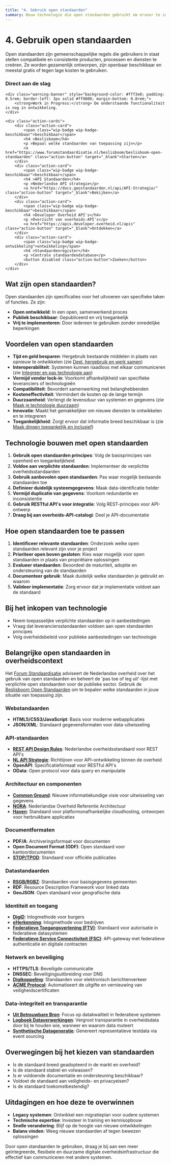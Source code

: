 ```yaml
---
title: "4. Gebruik open standaarden"
summary: Bouw technologie die open standaarden gebruikt om ervoor te zorgen dat je technologie werkt en communiceert met andere technologie.
---
```


# 4. Gebruik open standaarden

Open standaarden zijn gemeenschappelijke regels die gebruikers in staat stellen compatibele en consistente producten, processen en diensten te creëren. Ze worden gezamenlijk ontworpen, zijn openbaar beschikbaar en meestal gratis of tegen lage kosten te gebruiken.

<div class="direct-aan-de-slag">
    <h3>Direct aan de slag</h3>

    <div class="warning-banner" style="background-color: #fff3e0; padding: 0.5rem; border-left: 3px solid #ff9800; margin-bottom: 0.8rem;">
        <strong>Work in Progress:</strong> De onderstaande functionaliteit is nog in ontwikkeling.
    </div>

    <div class="action-cards">
        <div class="action-card">
            <span class="wip-badge wip-badge-beschikbaar">beschikbaar</span>
            <h4 >Beslisboom</h4>
            <p >Bepaal welke standaarden van toepassing zijn</p>
            <a href="https://www.forumstandaardisatie.nl/beslisboom/beslisboom-open-standaarden" class="action-button" target="_blank">Starten</a>
        </div>
        <div class="action-card">
            <span class="wip-badge wip-badge-beschikbaar">beschikbaar</span>
            <h4 >API Standaarden</h4>
            <p >Nederlandse API strategie</p>
            <a href="https://docs.geostandaarden.nl/api/API-Strategie/" class="action-button" target="_blank">Bekijken</a>
        </div>
        <div class="action-card">
            <span class="wip-badge wip-badge-beschikbaar">beschikbaar</span>
            <h4 >Developer Overheid API's</h4>
            <p >Overzicht van overheids-API's</p>
            <a href="https://apis.developer.overheid.nl/apis" class="action-button" target="_blank">Ontdekken</a>
        </div>
        <div class="action-card">
            <span class="wip-badge wip-badge-ontwikkeling">ontwikkeling</span>
            <h4 >Standaardenregister</h4>
            <p >Centrale standaardendatabase</p>
            <button disabled class="action-button">Zoeken</button>
        </div>
    </div>
</div>

## Wat zijn open standaarden?

Open standaarden zijn specificaties voor het uitvoeren van specifieke taken of functies. Ze zijn:

- **Open ontwikkeld**: In een open, samenwerkend proces
- **Publiek beschikbaar**: Gepubliceerd en vrij toegankelijk
- **Vrij te implementeren**: Door iedereen te gebruiken zonder onredelijke beperkingen

## Voordelen van open standaarden

- **Tijd en geld besparen**: Hergebruik bestaande middelen in plaats van opnieuw te ontwikkelen (zie [Deel, hergebruik en werk samen](../samenwerking/index.md))
- **Interoperabiliteit**: Systemen kunnen naadloos met elkaar communiceren (zie [Integreer en pas technologie aan](../integratie/index.md))
- **Vermijd vendor lock-in**: Voorkomt afhankelijkheid van specifieke leveranciers of technologieën
- **Compatibiliteit**: Bevordert samenwerking met belanghebbenden
- **Kosteneffectiviteit**: Vermindert de kosten op de lange termijn
- **Duurzaamheid**: Verlengt de levensduur van systemen en gegevens (zie [Maak je technologie duurzaam](../duurzaamheid/index.md))
- **Innovatie**: Maakt het gemakkelijker om nieuwe diensten te ontwikkelen en te integreren
- **Toegankelijkheid**: Zorgt ervoor dat informatie breed beschikbaar is (zie [Maak dingen toegankelijk en inclusief](../toegankelijkheid/index.md))

## Technologie bouwen met open standaarden

1. **Gebruik open standaarden principes**: Volg de basisprincipes van openheid en toegankelijkheid
2. **Voldoe aan verplichte standaarden**: Implementeer de verplichte overheidsstandaarden
3. **Gebruik aanbevolen open standaarden**: Pas waar mogelijk bestaande standaarden toe
4. **Definieer duidelijk systeemgegevens**: Maak data-identificatie helder
5. **Vermijd duplicatie van gegevens**: Voorkom redundantie en inconsistentie
6. **Gebruik RESTful API's voor integratie**: Volg REST-principes voor API-ontwerp
7. **Draag bij aan overheids-API-catalogi**: Deel je API-documentatie

## Hoe open standaarden toe te passen

1. **Identificeer relevante standaarden**: Onderzoek welke open standaarden relevant zijn voor je project
2. **Prioriteer open boven gesloten**: Kies waar mogelijk voor open standaarden in plaats van propriëtaire oplossingen
3. **Evalueer standaarden**: Beoordeel de maturiteit, adoptie en ondersteuning van de standaarden
4. **Documenteer gebruik**: Maak duidelijk welke standaarden je gebruikt en waarom
5. **Valideer implementatie**: Zorg ervoor dat je implementatie voldoet aan de standaard

## Bij het inkopen van technologie

- Neem toepasselijke verplichte standaarden op in aanbestedingen
- Vraag dat leveranciersstandaarden voldoen aan open standaarden principes
- Volg overheidsbeleid voor publieke aanbestedingen van technologie

## Belangrijke open standaarden in overheidscontext

Het [Forum Standaardisatie](https://www.forumstandaardisatie.nl/) adviseert de Nederlandse overheid over het gebruik van open standaarden en beheert de 'pas toe of leg uit'-lijst met verplichte open standaarden voor de publieke sector. Gebruik de [Beslisboom Open Standaarden](https://www.forumstandaardisatie.nl/beslisboom/beslisboom-open-standaarden) om te bepalen welke standaarden in jouw situatie van toepassing zijn.

### Webstandaarden

- **HTML5/CSS3/JavaScript**: Basis voor moderne webapplicaties
- **JSON/XML**: Standaard gegevensformaten voor data-uitwisseling

### API-standaarden

- **[REST API Design Rules](https://publicatie.centrumvoorstandaarden.nl/api/adr/)**: Nederlandse overheidsstandaard voor REST API's
- **[NL API Strategie](https://docs.geostandaarden.nl/api/API-Strategie/)**: Richtlijnen voor API-ontwikkeling binnen de overheid
- **OpenAPI**: Specificatieformaat voor RESTful API's
- **OData**: Open protocol voor data query en manipulatie

### Architectuur en componenten

- **[Common Ground](https://commonground.nl/)**: Nieuwe informatiekundige visie voor uitwisseling van gegevens
- **[NORA](https://www.noraonline.nl/)**: Nederlandse Overheid Referentie Architectuur
- **[Haven](https://digilab.overheid.nl/projecten/)**: Standaard voor platformonafhankelijke cloudhosting, ontworpen voor herbruikbare applicaties

### Documentformaten

- **PDF/A**: Archiveringsformaat voor documenten
- **Open Document Format (ODF)**: Open standaard voor kantoordocumenten
- **[STOP/TPOD](https://www.koopoverheid.nl/standaarden/stop)**: Standaard voor officiële publicaties

### Datastandaarden

- **[RSGB/RGBZ](https://www.gemmaonline.nl/index.php/RSGB_3.0_in_ontwikkeling)**: Standaarden voor basisgegevens gemeenten
- **RDF**: Resource Description Framework voor linked data
- **GeoJSON**: Open standaard voor geografische data

### Identiteit en toegang

- **[DigiD](https://www.digid.nl/)**: Inlogmethode voor burgers
- **[eHerkenning](https://www.eherkenning.nl/)**: Inlogmethode voor bedrijven
- **[Federatieve Toegangsverlening (FTV)](https://digilab.overheid.nl/projecten/)**: Standaard voor autorisatie in federatieve datasystemen
- **[Federatieve Service Connectiviteit (FSC)](https://digilab.overheid.nl/projecten/)**: API-gateway met federatieve authenticatie en digitale contracten

### Netwerk en beveiliging

- **HTTPS/TLS**: Beveiligde communicatie
- **DNSSEC**: Beveiligingsuitbreiding voor DNS
- **[Digikoppeling](https://www.logius.nl/diensten/digikoppeling)**: Standaarden voor elektronisch berichtenverkeer
- **[ACME Protocol](https://digilab.overheid.nl/projecten/)**: Automatiseert de uitgifte en vernieuwing van veiligheidscertificaten

### Data-integriteit en transparantie

- **[Uit Betrouwbare Bron](https://digilab.overheid.nl/projecten/)**: Focus op datakwaliteit in federatieve systemen
- **[Logboek Dataverwerkingen](https://digilab.overheid.nl/projecten/)**: Vergroot transparantie in overheidsdata door bij te houden wie, wanneer en waarom data muteert
- **[Synthetische Datageneratie](https://digilab.overheid.nl/projecten/)**: Genereert representatieve testdata via event sourcing

## Overwegingen bij het kiezen van standaarden

- Is de standaard breed geadopteerd in de markt en overheid?
- Is de standaard stabiel en volwassen?
- Is er voldoende documentatie en ondersteuning beschikbaar?
- Voldoet de standaard aan veiligheids- en privacyeisen?
- Is de standaard toekomstbestendig?

## Uitdagingen en hoe deze te overwinnen

- **Legacy systemen**: Ontwikkel een migratieplan voor oudere systemen
- **Technische expertise**: Investeer in training en kennisopbouw
- **Snelle verandering**: Blijf op de hoogte van nieuwe ontwikkelingen
- **Balans vinden**: Weeg nieuwe standaarden af tegen bewezen oplossingen

Door open standaarden te gebruiken, draag je bij aan een meer geïntegreerde, flexibele en duurzame digitale overheidsinfrastructuur die effectief kan communiceren met andere systemen.
